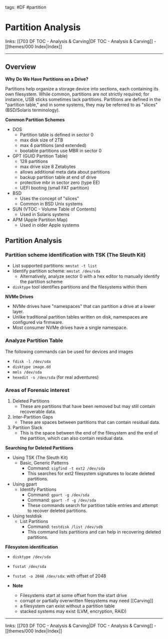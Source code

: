 tags: #DF #partition
 
# Partition Analysis

links: [[703 DF TOC - Analysis & Carving|DF TOC - Analysis & Carving]] - [[themes/000 Index|Index]]

---

## Overview

**Why Do We Have Partitions on a Drive?**

Partitions help organize a storage device into sections, each containing its own filesystem. While common, partitions are not strictly required; for instance, USB sticks sometimes lack partitions. Partitions are defined in the "partition table," and in some systems, they may be referred to as "slices" (BSD/Solaris terminology).

**Common Partition Schemes**

- DOS
	- Partition table is defined in sector 0 
	- max disk size of 2TB
	- max 4 partitions (and extended) 
	- bootable partitions use MBR in sector 0
- GPT (GUID Partition Table)
	- 128 partitions  
	- max drive size 8 Zetabytes  
	- allows additional meta data about partitions 
	- backup partition table at end of drive 
	- protective mbr in sector zero (type EE)
	- UEFI booting (small FAT partition)
- BSD
	- Uses the concept of "slices"
	- Common in BSD Unix systems
- SUN (VTOC - Volume Table of Contents)
	- Used in Solaris systems
- APM (Apple Partition Map)
	- Used in older Apple systems

## Partition Analysis

### Partition scheme identification with TSK (The Sleuth Kit)

- List supported partitions: `mmstat -t list`
- Identify partition scheme: `mmstat /dev/sda`
	- Alternatively, analyze sector 0 with a hex editor to manually identify the partition scheme
- `disktype` tool identifies partitions and the filesystems within them

**NVMe Drives**

- NVMe drives have "namespaces" that can partition a drive at a lower layer.
- Unlike traditional partition tables written on disk, namespaces are configured via firmware.
- Most consumer NVMe drives have a single namespace.

### Analyze Partition Table

The following commands can be used for devices and images

- `fdisk -l /dev/sda`
- `disktype image.dd`
- `mmls /dev/sda`
- `hexedit -s /dev/sda` (for real adventures)

### Areas of Forensic interest

1. Deleted Partitions
	-  These are partitions that have been removed but may still contain recoverable data.
2. Inter-Partition Gaps
	-  These are spaces between partitions that can contain residual data.
3. Partition Slack
	- This is the space between the end of the filesystem and the end of the partition, which can also contain residual data.

**Searching for Deleted Partitions**

- Using TSK (The Sleuth Kit)
    - Basic, Generic Patterns
        - Command: `sigfind -t ext2 /dev/sda`
        - This searches for ext2 filesystem signatures to locate deleted partitions.
- Using gpart
    - Identify Partitions
        - Command: `gpart -g /dev/sda`
        - Command: `gpart -f -g /dev/sda`
        - These commands search for partition table entries and attempt to recover deleted partitions.
- Using testdisk
    - List Partitions
        - Command: `testdisk /list /dev/sdb`
        - This command lists partitions and can help in recovering deleted partitions.

**Filesystem identification**

- `disktype /dev/sda`
- `fsstat /dev/sda`
- `fsstat -o 2048 /dev/sda`: with offset of 2048

- **Note**
	- Filesystems start at some offset from the start drive
	- corrupt or partially overwritten filesystems may need [[Carving]]
	- a filesystem can exist without a partition table
	- stacked systems may exist (LVM, encryption, RAID)

---

links: [[703 DF TOC - Analysis & Carving|DF TOC - Analysis & Carving]] - [[themes/000 Index|Index]]